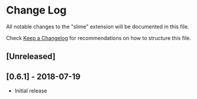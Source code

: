 # Change Log
All notable changes to the "slime" extension will be documented in this file.

Check [Keep a Changelog](http://keepachangelog.com/) for recommendations on how to structure this file.

## [Unreleased]

## [0.6.1] - 2018-07-19
- Initial release